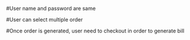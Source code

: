 #User name and password are same

#User can select multiple order

#Once order is generated, user need to checkout in order to generate bill
